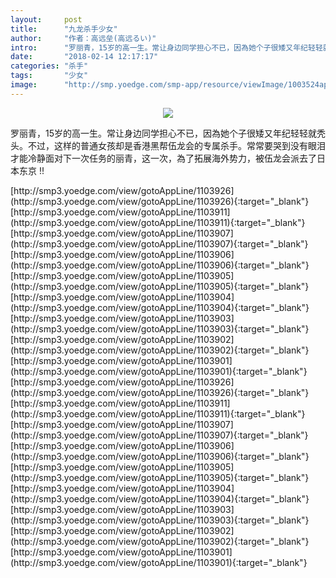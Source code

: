 ```yaml
---
layout:     post
title:      "九龙杀手少女"
author:     "作者：高远垒(高远るい)"
intro:      "罗丽青，15岁的高一生。常让身边同学担心不已，因為她个子很矮又年纪轻轻就秃头。不过，这样的普通女孩却是香港黑帮伍龙会的专属杀手。常常要哭到没有眼泪才能冷静面对下一次任务的丽青，这一次，為了拓展海外势力，被伍龙会派去了日本东京 !!"
date:       "2018-02-14 12:17:17"
categories: "杀手"
tags:       "少女"
image:      "http://smp.yoedge.com/smp-app/resource/viewImage/1003524appline.png"
---
```

<div style="text-align: center">
<p><img src="http://smp.yoedge.com/smp-app/resource/viewImage/1003524appline.png"/></p>
</div>
<p class="post-meta">
<span>罗丽青，15岁的高一生。常让身边同学担心不已，因為她个子很矮又年纪轻轻就秃头。不过，这样的普通女孩却是香港黑帮伍龙会的专属杀手。常常要哭到没有眼泪才能冷静面对下一次任务的丽青，这一次，為了拓展海外势力，被伍龙会派去了日本东京 !!</span>
</p>
[http://smp3.yoedge.com/view/gotoAppLine/1103926](http://smp3.yoedge.com/view/gotoAppLine/1103926){:target="_blank"}
[http://smp3.yoedge.com/view/gotoAppLine/1103911](http://smp3.yoedge.com/view/gotoAppLine/1103911){:target="_blank"}
[http://smp3.yoedge.com/view/gotoAppLine/1103907](http://smp3.yoedge.com/view/gotoAppLine/1103907){:target="_blank"}
[http://smp3.yoedge.com/view/gotoAppLine/1103906](http://smp3.yoedge.com/view/gotoAppLine/1103906){:target="_blank"}
[http://smp3.yoedge.com/view/gotoAppLine/1103905](http://smp3.yoedge.com/view/gotoAppLine/1103905){:target="_blank"}
[http://smp3.yoedge.com/view/gotoAppLine/1103904](http://smp3.yoedge.com/view/gotoAppLine/1103904){:target="_blank"}
[http://smp3.yoedge.com/view/gotoAppLine/1103903](http://smp3.yoedge.com/view/gotoAppLine/1103903){:target="_blank"}
[http://smp3.yoedge.com/view/gotoAppLine/1103902](http://smp3.yoedge.com/view/gotoAppLine/1103902){:target="_blank"}
[http://smp3.yoedge.com/view/gotoAppLine/1103901](http://smp3.yoedge.com/view/gotoAppLine/1103901){:target="_blank"}
[http://smp3.yoedge.com/view/gotoAppLine/1103926](http://smp3.yoedge.com/view/gotoAppLine/1103926){:target="_blank"}
[http://smp3.yoedge.com/view/gotoAppLine/1103911](http://smp3.yoedge.com/view/gotoAppLine/1103911){:target="_blank"}
[http://smp3.yoedge.com/view/gotoAppLine/1103907](http://smp3.yoedge.com/view/gotoAppLine/1103907){:target="_blank"}
[http://smp3.yoedge.com/view/gotoAppLine/1103906](http://smp3.yoedge.com/view/gotoAppLine/1103906){:target="_blank"}
[http://smp3.yoedge.com/view/gotoAppLine/1103905](http://smp3.yoedge.com/view/gotoAppLine/1103905){:target="_blank"}
[http://smp3.yoedge.com/view/gotoAppLine/1103904](http://smp3.yoedge.com/view/gotoAppLine/1103904){:target="_blank"}
[http://smp3.yoedge.com/view/gotoAppLine/1103903](http://smp3.yoedge.com/view/gotoAppLine/1103903){:target="_blank"}
[http://smp3.yoedge.com/view/gotoAppLine/1103902](http://smp3.yoedge.com/view/gotoAppLine/1103902){:target="_blank"}
[http://smp3.yoedge.com/view/gotoAppLine/1103901](http://smp3.yoedge.com/view/gotoAppLine/1103901){:target="_blank"}


